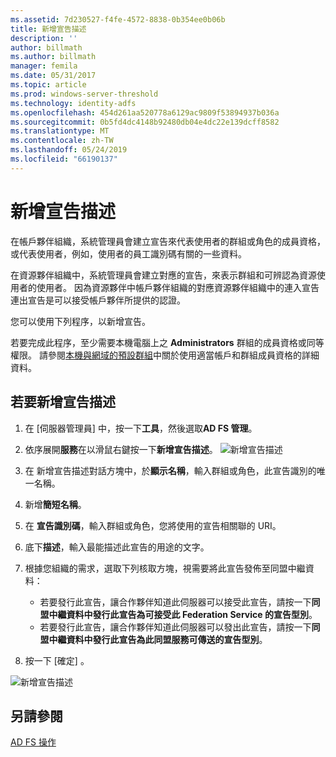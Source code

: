 ```yaml
---
ms.assetid: 7d230527-f4fe-4572-8838-0b354ee0b06b
title: 新增宣告描述
description: ''
author: billmath
ms.author: billmath
manager: femila
ms.date: 05/31/2017
ms.topic: article
ms.prod: windows-server-threshold
ms.technology: identity-adfs
ms.openlocfilehash: 454d261aa520778a6129ac9809f53894937b036a
ms.sourcegitcommit: 0b5fd4dc4148b92480db04e4dc22e139dcff8582
ms.translationtype: MT
ms.contentlocale: zh-TW
ms.lasthandoff: 05/24/2019
ms.locfileid: "66190137"
---
```

# <a name="add-a-claim-description"></a>新增宣告描述


在帳戶夥伴組織，系統管理員會建立宣告來代表使用者的群組或角色的成員資格，或代表使用者，例如，使用者的員工識別碼有關的一些資料。

在資源夥伴組織中，系統管理員會建立對應的宣告，來表示群組和可辨認為資源使用者的使用者。 因為資源夥伴中帳戶夥伴組織的對應資源夥伴組織中的連入宣告連出宣告是可以接受帳戶夥伴所提供的認證。 

您可以使用下列程序，以新增宣告。

若要完成此程序，至少需要本機電腦上之 **Administrators** 群組的成員資格或同等權限。  請參閱[本機與網域的預設群組](https://go.microsoft.com/fwlink/?LinkId=83477)中關於使用適當帳戶和群組成員資格的詳細資料。

## <a name="to-add-a-claim-description"></a>若要新增宣告描述

1. 在 [伺服器管理員] 中，按一下**工具**，然後選取**AD FS 管理**。 

2.  依序展開**服務**在以滑鼠右鍵按一下**新增宣告描述**。
![新增宣告描述](media\Add-a-Claim-Description\claimdesc1.png)

3.  在 新增宣告描述對話方塊中，於**顯示名稱**，輸入群組或角色，此宣告識別的唯一名稱。

4.  新增**簡短名稱**。

5.  在 **宣告識別碼**，輸入群組或角色，您將使用的宣告相關聯的 URI。

6.  底下**描述**，輸入最能描述此宣告的用途的文字。

7.  根據您組織的需求，選取下列核取方塊，視需要將此宣告發佈至同盟中繼資料：


    - 若要發行此宣告，讓合作夥伴知道此伺服器可以接受此宣告，請按一下**同盟中繼資料中發行此宣告為可接受此 Federation Service 的宣告型別**。
    - 若要發行此宣告，讓合作夥伴知道此伺服器可以發出此宣告，請按一下**同盟中繼資料中發行此宣告為此同盟服務可傳送的宣告型別**。

8.  按一下 [確定]  。

![新增宣告描述](media\Add-a-Claim-Description\claimdesc2.png)

  
## <a name="see-also"></a>另請參閱  
[AD FS 操作](../../ad-fs/AD-FS-2016-Operations.md) 
